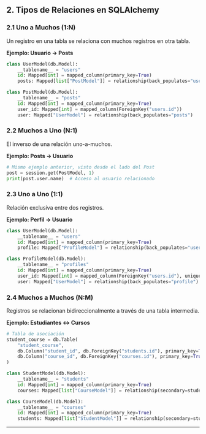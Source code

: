 
## 2. Tipos de Relaciones en SQLAlchemy

### 2.1 Uno a Muchos (1:N)
Un registro en una tabla se relaciona con muchos registros en otra tabla.

**Ejemplo: Usuario → Posts**
```python
class UserModel(db.Model):
    __tablename__ = "users"
    id: Mapped[int] = mapped_column(primary_key=True)
    posts: Mapped[list["PostModel"]] = relationship(back_populates="user")

class PostModel(db.Model):
    __tablename__ = "posts"
    id: Mapped[int] = mapped_column(primary_key=True)
    user_id: Mapped[int] = mapped_column(ForeignKey("users.id"))
    user: Mapped["UserModel"] = relationship(back_populates="posts")
```

### 2.2 Muchos a Uno (N:1)
El inverso de una relación uno-a-muchos.

**Ejemplo: Posts → Usuario**
```python
# Mismo ejemplo anterior, visto desde el lado del Post
post = session.get(PostModel, 1)
print(post.user.name)  # Acceso al usuario relacionado
```

### 2.3 Uno a Uno (1:1)
Relación exclusiva entre dos registros.

**Ejemplo: Perfil → Usuario**
```python
class UserModel(db.Model):
    __tablename__ = "users"
    id: Mapped[int] = mapped_column(primary_key=True)
    profile: Mapped["ProfileModel"] = relationship(back_populates="user", uselist=False)

class ProfileModel(db.Model):
    __tablename__ = "profiles"
    id: Mapped[int] = mapped_column(primary_key=True)
    user_id: Mapped[int] = mapped_column(ForeignKey("users.id"), unique=True)
    user: Mapped["UserModel"] = relationship(back_populates="profile")
```

### 2.4 Muchos a Muchos (N:M)
Registros se relacionan bidireccionalmente a través de una tabla intermedia.

**Ejemplo: Estudiantes ↔ Cursos**
```python
# Tabla de asociación
student_course = db.Table(
    "student_course",
    db.Column("student_id", db.ForeignKey("students.id"), primary_key=True),
    db.Column("course_id", db.ForeignKey("courses.id"), primary_key=True)
)

class StudentModel(db.Model):
    __tablename__ = "students"
    id: Mapped[int] = mapped_column(primary_key=True)
    courses: Mapped[list["CourseModel"]] = relationship(secondary=student_course, back_populates="students")

class CourseModel(db.Model):
    __tablename__ = "courses"
    id: Mapped[int] = mapped_column(primary_key=True)
    students: Mapped[list["StudentModel"]] = relationship(secondary=student_course, back_populates="courses")
```

---



